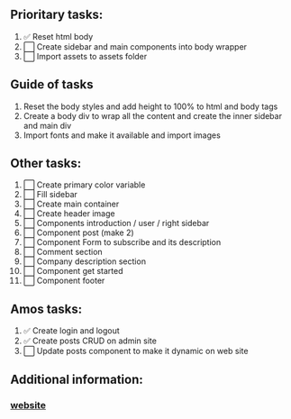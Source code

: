 ## Prioritary tasks:

1. ✅ Reset html body
2.  ⬜ Create sidebar and main components into body wrapper
3.  ⬜ Import assets to assets folder

## Guide of tasks

1. Reset the body styles and add height to 100% to html and body tags
2. Create a body div to wrap all the content and create the inner sidebar and main div 
3. Import fonts and make it available and import images

## Other tasks:

1.  ⬜ Create primary color variable
2.  ⬜ Fill sidebar
3.  ⬜ Create main container
4.  ⬜ Create header image
6.  ⬜ Components introduction / user / right sidebar
7.  ⬜ Component post (make 2)
8.  ⬜ Component Form to subscribe and its description
9.  ⬜ Comment section
10. ⬜  Company description section
11. ⬜  Component get started
12. ⬜  Component footer

## Amos tasks:

1.  ✅ Create login and logout
2.  ✅ Create posts CRUD on admin site
3.  ⬜ Update posts component to make it dynamic on web site

## Additional information:

### [website]
   [website]: <https://webflow.com/blog/ecommerce-website-examples>

   [//]: # (✅ ⬜)
